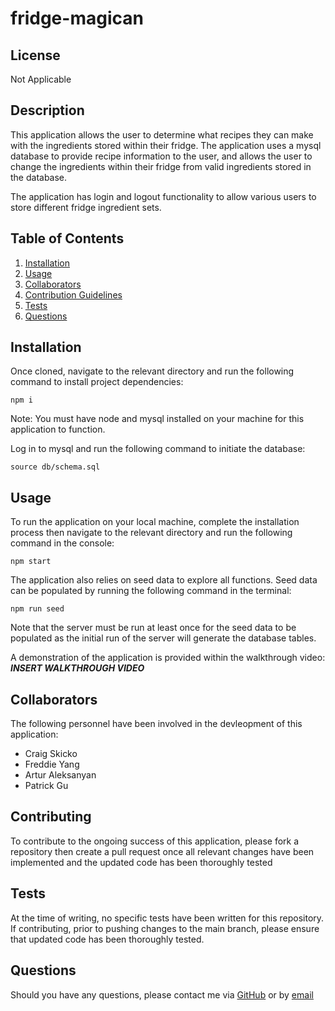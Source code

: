 # fridge-magican

## License
Not Applicable

## Description
This application allows the user to determine what recipes they can make with the ingredients stored within their fridge. The application uses a mysql database to provide recipe information to the user, and allows the user to change the ingredients within their fridge from valid ingredients stored in the database.

The application has login and logout functionality to allow various users to store different fridge ingredient sets. 

## Table of Contents
1. [Installation](#installation)
2. [Usage](#usage)
3. [Collaborators](#collaborators)
4. [Contribution Guidelines](#contribution-guidelines)
5. [Tests](#tests)
6. [Questions](#questions)

## Installation
Once cloned, navigate to the relevant directory and run the following command to install project dependencies:
```
npm i
```
Note: You must have node and mysql installed on your machine for this application to function.

Log in to mysql and run the following command to initiate the database:
```
source db/schema.sql
```

## Usage
To run the application on your local machine, complete the installation process then navigate to the relevant directory and run the following command in the console:
```
npm start
```
The application also relies on seed data to explore all functions. Seed data can be populated by running the following command in the terminal:
```
npm run seed
```
Note that the server must be run at least once for the seed data to be populated as the initial run of the server will generate the database tables. 

A demonstration of the application is provided within the walkthrough video:
***INSERT WALKTHROUGH VIDEO***

## Collaborators
The following personnel have been involved in the devleopment of this application:
- Craig Skicko
- Freddie Yang
- Artur Aleksanyan
- Patrick Gu

## Contributing
To contribute to the ongoing success of this application, please fork a repository then create a pull request once all relevant changes have been implemented and the updated code has been thoroughly tested

## Tests
At the time of writing, no specific tests have been written for this repository. If contributing, prior to pushing changes to the main branch, please ensure that updated code has been thoroughly tested.

## Questions
Should you have any questions, please contact me via [GitHub](https://github.com/CSkicko) or by [email](mailto:craig.skicko@gmail.com)

